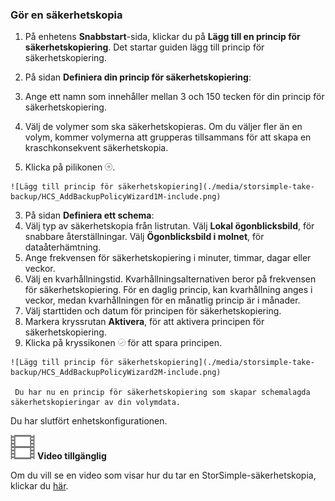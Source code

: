 <!--author=alkohli last changed: 9/17/15-->

### Gör en säkerhetskopia

1. På enhetens **Snabbstart**-sida, klickar du på **Lägg till en princip för säkerhetskopiering**. Det startar guiden lägg till princip för säkerhetskopiering. 

2. På sidan **Definiera din princip för säkerhetskopiering**:
  1. Ange ett namn som innehåller mellan 3 och 150 tecken för din princip för säkerhetskopiering.
  2. Välj de volymer som ska säkerhetskopieras. Om du väljer fler än en volym, kommer volymerna att grupperas tillsammans för att skapa en kraschkonsekvent säkerhetskopia.
  3. Klicka på pilikonen ![pilikon](./media/storsimple-take-backup/HCS_ArrowIcon-include.png). 
  
    ![Lägg till princip för säkerhetskopiering](./media/storsimple-take-backup/HCS_AddBackupPolicyWizard1M-include.png)

3. På sidan **Definiera ett schema**:
  1. Välj typ av säkerhetskopia från listrutan. Välj **Lokal ögonblicksbild**, för snabbare återställningar. Välj **Ögonblicksbild i molnet**, för dataåterhämtning.
  2. Ange frekvensen för säkerhetskopiering i minuter, timmar, dagar eller veckor.
  3. Välj en kvarhållningstid. Kvarhållningsalternativen beror på frekvensen för säkerhetskopiering. För en daglig princip, kan kvarhållning anges i veckor, medan kvarhållningen för en månatlig princip är i månader.
  4. Välj starttiden och datum för principen för säkerhetskopiering.
  5. Markera kryssrutan **Aktivera**, för att aktivera principen för säkerhetskopiering. 
  6. Klicka på kryssikonen ![kryssikon](./media/storsimple-take-backup/HCS_CheckIcon-include.png) för att spara principen.

    ![Lägg till princip för säkerhetskopiering](./media/storsimple-take-backup/HCS_AddBackupPolicyWizard2M-include.png)
 
     Du har nu en princip för säkerhetskopiering som skapar schemalagda säkerhetskopieringar av din volymdata.

Du har slutfört enhetskonfigurationen. 

![Video tillgänglig](./media/storsimple-take-backup/Video_icon.png) **Video tillgänglig**

Om du vill se en video som visar hur du tar en StorSimple-säkerhetskopia, klickar du [här](https://azure.microsoft.com/documentation/videos/take-a-storsimple-backup/).


<!--HONumber=Jun16_HO2-->


